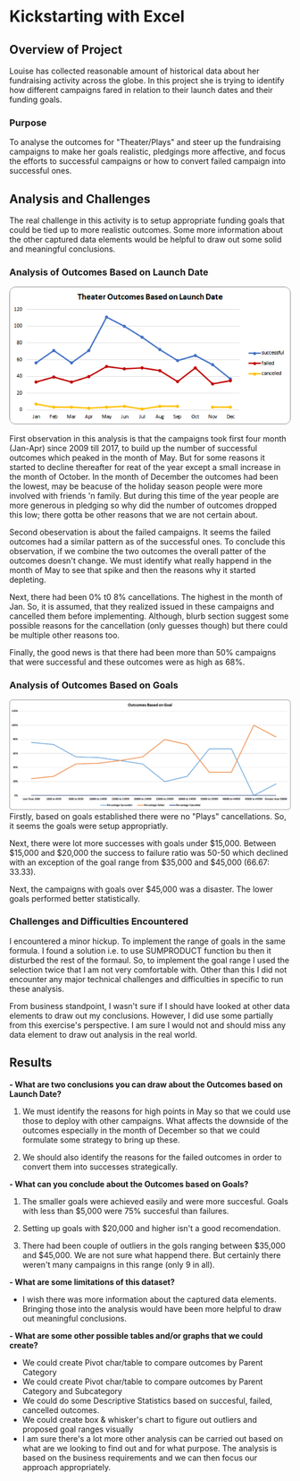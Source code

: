 # Kickstarting with Excel

## Overview of Project
Louise has collected reasonable amount of historical data about her fundraising activity across the globe. In this project she is trying to identify how different campaigns fared in relation to their launch dates and their funding goals.

### Purpose
To analyse the outcomes for "Theater/Plays" and steer up the fundraising campaigns to make her goals realistic, pledgings more affective, and focus the efforts to successful campaigns or how to convert failed campaign into successful ones.

## Analysis and Challenges
The real challenge in this activity is to setup appropriate funding goals that could be tied up to more realistic outcomes. Some more information about the other captured data elements would be helpful to draw out some solid and meaningful conclusions.

### Analysis of Outcomes Based on Launch Date

![](https://raw.githubusercontent.com/neerajain9/RDS-BootCamp/master/Homework/Module%201%20Challenge/Theater_Outcomes_vs_Launch.png)


First observation in this analysis is that the campaigns took first four month (Jan-Apr) since 2009 till 2017, to build up the number of successful outcomes which peaked in the month of May. But for some reasons it started to decline thereafter for reat of the year except a small increase in the month of October. In the month of December the outcomes had been the lowest, may be beacuse of the holiday season people were more involved with friends 'n family. But during this time of the year people are more generous in pledging so why did the number of outcomes dropped this low; there gotta be other reasons that we are not certain about.

Second obeservation is about the failed campaigns. It seems the failed outcomes had a similar pattern as of the successful ones. To conclude this observation, if we combine the two outcomes the overall patter of the outcomes doesn't change. We must identify what really happend in the month of May to see that spike and then the reasons why it started depleting.

Next, there had been 0% t0 8% cancellations. The highest in the month of Jan. So, it is assumed, that they realized issued in these campaigns and cancelled them before implementing. Although, blurb section suggest some possible reasons for the cancellation (only guesses though) but there could be multiple other reasons too.

Finally, the good news is that there had been more than 50% campaigns that were successful and these outcomes were as high as 68%.

### Analysis of Outcomes Based on Goals
![](https://raw.githubusercontent.com/neerajain9/RDS-BootCamp/master/Homework/Module%201%20Challenge/Outcomes_vs_Goals.png)
Firstly, based on goals established there were no "Plays" cancellations. So, it seems the goals were setup appropriatly.

Next, there were lot more successes with goals under $15,000. Between $15,000 and $20,000 the success to failure ratio was 50-50 which declined with an exception of the goal range from $35,000 and $45,000 (66.67: 33.33).

Next, the campaigns with goals over $45,000 was a disaster. The lower goals performed better statistically.

### Challenges and Difficulties Encountered
I encountered a minor hickup. To implement the range of goals in the same formula. I found a solution i.e. to use SUMPRODUCT function bu then it disturbed the rest of the formaul. So, to implement the goal range I used the selection twice that I am not very comfortable with. Other than this I did not encounter any major technical challenges and difficulties in specific to run these analysis.

From business standpoint, I wasn't sure if I should have looked at other data elements to draw out my conclusions. However, I did use some partially from this exercise's perspective. I am sure I would not and should miss any data element to draw out analysis in the real world.

## Results

**- What are two conclusions you can draw about the Outcomes based on Launch Date?**

1. We must identify the reasons for high points in May so that we could use those to deploy with other campaigns. What affects the downside of the outcomes especially in the month of December so that we could formulate some strategy to bring up these.

2. We should also identify the reasons for the failed outcomes in order to convert them into successes strategically.

**- What can you conclude about the Outcomes based on Goals?**

1. The smaller goals were achieved easily and were more succesful. Goals with less than $5,000 were 75% succesful than failures.

2. Setting up goals with $20,000 and higher isn't a good recomendation.

3. There had been couple of outliers in the gols ranging between $35,000 and $45,000. We are not sure what happend there. But certainly there weren't many campaigns in this range (only 9 in all). 

**- What are some limitations of this dataset?**

*   I wish there was more information about the captured data elements. Bringing those into the analysis would have been more helpful to draw out meaningful conclusions.

**- What are some other possible tables and/or graphs that we could create?**
* We could create Pivot char/table to compare outcomes by Parent Category
* We could create Pivot char/table to compare outcomes by Parent Category and Subcategory
* We could do some Descriptive Statistics based on succesful, failed, cancelled outcomes.
* We could create box & whisker's chart to figure out outliers and proposed goal ranges visually
* I am sure there's a lot more other analysis can be carried out based on what are we looking to find out and for what purpose. The analysis is based on the business requirements and we can then focus our approach appropriately.